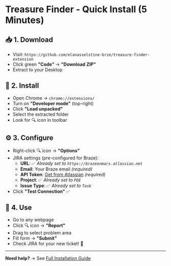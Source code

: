 # Treasure Finder - Quick Install (5 Minutes)

## 📥 **1. Download**
- Visit: `https://github.com/elanasselstine-brze/treasure-finder-extension`
- Click green **"Code"** → **"Download ZIP"**
- Extract to your Desktop

## 🔧 **2. Install**
- Open Chrome → `chrome://extensions/`
- Turn on **"Developer mode"** (top-right)
- Click **"Load unpacked"**
- Select the extracted folder
- Look for 🔍 icon in toolbar

## ⚙️ **3. Configure**
- Right-click 🔍 icon → **"Options"**
- JIRA settings (pre-configured for Braze):
  - **URL**: ✅ *Already set to `https://brazeonmars.atlassian.net`*
  - **Email**: Your Braze email *(required)*
  - **API Token**: [Get from Atlassian](https://id.atlassian.com/manage-profile/security/api-tokens) *(required)*
  - **Project**: ✅ *Already set to `PDE`*
  - **Issue Type**: ✅ *Already set to `Task`*
- Click **"Test Connection"** ✅

## 🎯 **4. Use**
- Go to any webpage
- Click 🔍 icon → **"Report"**
- Drag to select problem area
- Fill form → **"Submit"**
- Check JIRA for your new ticket! 🎉

---

**Need help?** → See [Full Installation Guide](LOCAL-INSTALLATION-GUIDE.md)
